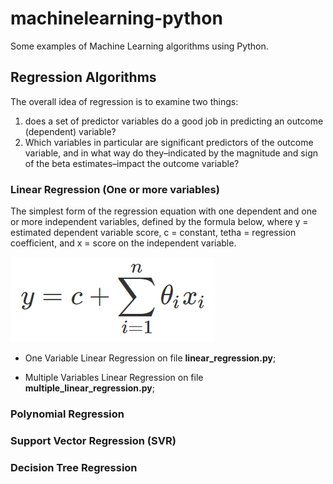# machinelearning-python
Some examples of Machine Learning algorithms using Python.

## Regression Algorithms

The overall idea of regression is to examine two things: 

1. does a set of predictor variables do a good job in predicting an outcome (dependent) variable?
2. Which variables in particular are significant predictors of the outcome variable, and in what way do they–indicated by the magnitude and sign of the beta estimates–impact the outcome variable?

### Linear Regression (One or more variables)

The simplest form of the regression equation with one dependent and one or more independent variables, defined by the formula below, where y = estimated dependent variable score, c = constant, tetha = regression coefficient, and x = score on the independent variable.

![Linear Regression Equation](/images/linear_regression_equation.png)

- One Variable Linear Regression on file **linear_regression.py**;

- Multiple Variables Linear Regression on file **multiple_linear_regression.py**;

### Polynomial Regression

### Support Vector Regression (SVR)

### Decision Tree Regression